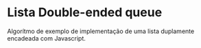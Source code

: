 # Lista Double-ended queue

Algorítmo de exemplo de implementação de uma lista duplamente encadeada com Javascript.
